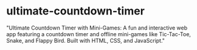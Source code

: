 # ultimate-countdown-timer
"Ultimate Countdown Timer with Mini-Games: A fun and interactive web app featuring a countdown timer and offline mini-games like Tic-Tac-Toe, Snake, and Flappy Bird. Built with HTML, CSS, and JavaScript."

